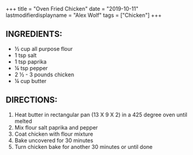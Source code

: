 +++
title = "Oven Fried Chicken"
date = "2019-10-11"
lastmodifierdisplayname = "Alex Wolf"
tags = ["Chicken"]
+++

## INGREDIENTS:

* ½ cup all purpose flour
* 1 tsp salt
* 1 tsp paprika
* ¼ tsp pepper
* 2 ½ - 3 pounds chicken
* ¼ cup butter 

## DIRECTIONS:

1.	Heat butter in rectangular pan (13 X 9 X 2) in a 425 degree oven until melted
2.	Mix flour salt paprika and pepper
3.	Coat chicken with flour mixture
4.	Bake uncovered for 30 minutes
5.	Turn chicken bake for another 30 minutes or until done
